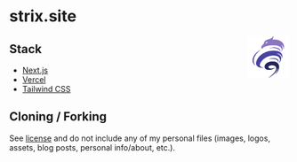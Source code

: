 # strix.site
<img src="public/assets/logo.svg" alt="Logo Strix.Site" width="15%" align="right" />


## Stack

- [Next.js](https://nextjs.org/)
- [Vercel](https://vercel.com)
- [Tailwind CSS](https://tailwindcss.com/)

## Cloning / Forking

See [license](https://github.com/StrixSC/strix.site/blob/master/LICENSE.txt) and do not include any of my personal files (images, logos, assets, blog posts, personal info/about, etc.).

